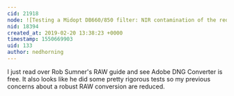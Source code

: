 ```yaml
---
cid: 21918
node: ![Testing a Midopt DB660/850 filter: NIR contamination of the red channel](../notes/Corymbia/02-19-2019/testing-a-midopt-db660-850-filter-nir-contamination-of-the-red-channel)
nid: 18394
created_at: 2019-02-20 13:38:23 +0000
timestamp: 1550669903
uid: 133
author: nedhorning
---
```


I just read over Rob Sumner's RAW guide and see Adobe DNG Converter is free. It also looks like he did some pretty rigorous tests so my previous concerns about a robust RAW conversion are reduced.